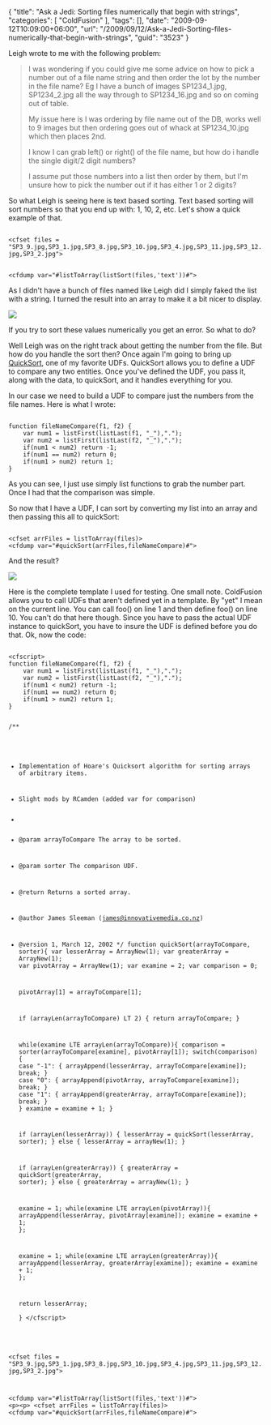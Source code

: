 {
	"title": "Ask a Jedi: Sorting files numerically that begin with strings",
	"categories": [
		"ColdFusion"
	],
	"tags": [],
	"date": "2009-09-12T10:09:00+06:00",
	"url": "/2009/09/12/Ask-a-Jedi-Sorting-files-numerically-that-begin-with-strings",
	"guid": "3523"
}

Leigh wrote to me with the following problem:

<blockquote>
I was wondering if you could give me some advice on how to pick a number out of a file name string and then order the lot by the number in the file name? Eg I have a bunch of images SP1234_1.jpg, SP1234_2.jpg all the way through to SP1234_16.jpg and so on coming out of table.

My issue here is I was ordering by file name out of the DB, works well to 9 images but then ordering goes out of whack at SP1234_10.jpg which then places 2nd.

I know I can grab left() or right() of the file name, but how do i handle the single digit/2 digit numbers?

I assume put those numbers into a list then order by them, but I'm unsure how to pick the number out if it has either 1 or 2 digits?
</blockquote>

So what Leigh is seeing here is text based sorting. Text based sorting will sort numbers so that you end up with: 1, 10, 2, etc. Let's show a quick example of that.

<code>
&lt;cfset files = "SP3_9.jpg,SP3_1.jpg,SP3_8.jpg,SP3_10.jpg,SP3_4.jpg,SP3_11.jpg,SP3_12.jpg,SP3_2.jpg"&gt;

&lt;cfdump var="#listToArray(listSort(files,'text'))#"&gt;
</code>

As I didn't have a bunch of files named like Leigh did I simply faked the list with a string. I turned the result into an array to make it a bit nicer to display.

<img src="http://static.raymondcamden.com/images/Picture 185.png" />

If you try to sort these values numerically you get an error. So what to do?

Well Leigh was on the right track about getting the number from the file. But how do you handle the sort then? Once again I'm going to bring up <a href="http://www.cflib.org/udf/quicksort">QuickSort</a>, one of my favorite UDFs. QuickSort allows you to define a UDF to compare any two entities. Once you've defined the UDF, you pass it, along with the data, to quickSort, and it handles everything for you. 

In our case we need to build a UDF to compare just the numbers from the file names. Here is what I wrote:

<code>
function fileNameCompare(f1, f2) {
	var num1 = listFirst(listLast(f1, "_"),".");
	var num2 = listFirst(listLast(f2, "_"),".");
	if(num1 &lt; num2) return -1;
	if(num1 == num2) return 0;
	if(num1 &gt; num2) return 1;	
}
</code>

As you can see, I just use simply list functions to grab the number part. Once I had that the comparison was simple. 

So now that I have a UDF, I can sort by converting my list into an array and then passing this all to quickSort:

<code>
&lt;cfset arrFiles = listToArray(files)&gt;
&lt;cfdump var="#quickSort(arrFiles,fileNameCompare)#"&gt;
</code>

And the result?

<img src="http://static.raymondcamden.com/images/cfjedi/Picture 257.png" />

Here is the complete template I used for testing. One small note. ColdFusion allows you to call UDFs that aren't defined yet in a template. By "yet" I mean on the current line. You can call foo() on line 1 and then define foo() on line 10. You can't do that here though. Since you have to pass the actual UDF instance to quickSort, you have to insure the UDF is defined before you do that. Ok, now the code:

<code>
&lt;cfscript&gt;
function fileNameCompare(f1, f2) {
	var num1 = listFirst(listLast(f1, "_"),".");
	var num2 = listFirst(listLast(f2, "_"),".");
	if(num1 &lt; num2) return -1;
	if(num1 == num2) return 0;
	if(num1 &gt; num2) return 1;	
}

/**
* Implementation of Hoare's Quicksort algorithm for sorting arrays of arbitrary items.
* Slight mods by RCamden (added var for comparison)
*
* @param arrayToCompare      The array to be sorted.
* @param sorter      The comparison UDF.
* @return Returns a sorted array.
* @author James Sleeman (james@innovativemedia.co.nz)
* @version 1, March 12, 2002
*/
function quickSort(arrayToCompare, sorter){
    var lesserArray = ArrayNew(1);
    var greaterArray = ArrayNew(1);
    var pivotArray = ArrayNew(1);
    var examine = 2;
    var comparison = 0;

    pivotArray[1] = arrayToCompare[1];

    if (arrayLen(arrayToCompare) LT 2) {
        return arrayToCompare;
    }
                
    while(examine LTE arrayLen(arrayToCompare)){
        comparison = sorter(arrayToCompare[examine], pivotArray[1]);
        switch(comparison) {
            case "-1": {
                arrayAppend(lesserArray, arrayToCompare[examine]);
                break;
            }
            case "0": {
                arrayAppend(pivotArray, arrayToCompare[examine]);
                break;
            }
            case "1": {
                arrayAppend(greaterArray, arrayToCompare[examine]);
                break;
            }
        }
        examine = examine + 1;
    }                
                
    if (arrayLen(lesserArray)) {
        lesserArray = quickSort(lesserArray, sorter);
    } else {
        lesserArray = arrayNew(1);
    }    
        
    if (arrayLen(greaterArray)) {
        greaterArray = quickSort(greaterArray, sorter);
    } else {
        greaterArray = arrayNew(1);
    }
                
    examine = 1;
    while(examine LTE arrayLen(pivotArray)){
        arrayAppend(lesserArray, pivotArray[examine]);
        examine = examine + 1;
    };
                
    examine = 1;
    while(examine LTE arrayLen(greaterArray)){
        arrayAppend(lesserArray, greaterArray[examine]);
        examine = examine + 1;
    };
                
    return lesserArray;                
}
&lt;/cfscript&gt;

&lt;cfset files = "SP3_9.jpg,SP3_1.jpg,SP3_8.jpg,SP3_10.jpg,SP3_4.jpg,SP3_11.jpg,SP3_12.jpg,SP3_2.jpg"&gt;

&lt;cfdump var="#listToArray(listSort(files,'text'))#"&gt;
&lt;p&gt;&lt;p&gt;
&lt;cfset arrFiles = listToArray(files)&gt;
&lt;cfdump var="#quickSort(arrFiles,fileNameCompare)#"&gt;
</code>